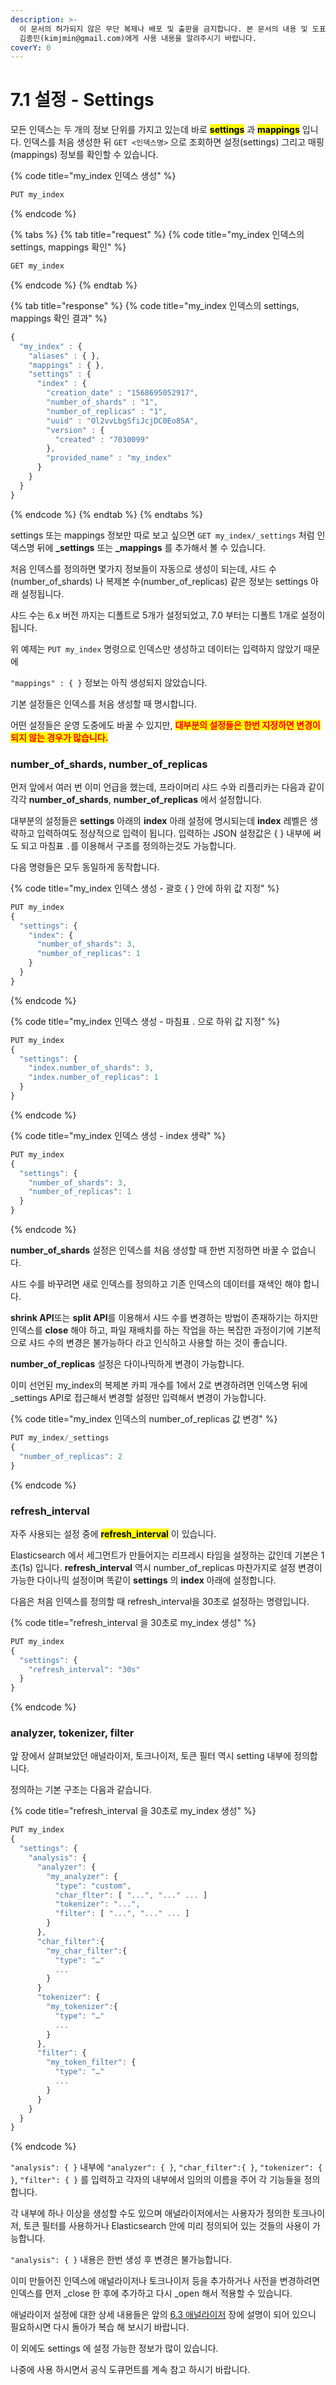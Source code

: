 ```yaml
---
description: >-
  이 문서의 허가되지 않은 무단 복제나 배포 및 출판을 금지합니다. 본 문서의 내용 및 도표 등을 인용하고자 하는 경우 출처를 명시하고
  김종민(kimjmin@gmail.com)에게 사용 내용을 알려주시기 바랍니다.
coverY: 0
---
```


# 7.1 설정 - Settings

모든 인덱스는 두 개의 정보 단위를 가지고 있는데 바로 <mark style="background-color:yellow;"></mark> <mark style="background-color:yellow;"></mark><mark style="background-color:yellow;">**settings**</mark> 과 <mark style="background-color:yellow;">**mappings**</mark> 입니다. 인덱스를 처음 생성한 뒤 `GET <인덱스명>` 으로 조회하면 설정(settings) 그리고 매핑(mappings) 정보를 확인할 수 있습니다.

{% code title="my_index 인덱스 생성" %}
```javascript
PUT my_index
```
{% endcode %}

{% tabs %}
{% tab title="request" %}
{% code title="my_index 인덱스의 settings, mappings 확인" %}
```javascript
GET my_index
```
{% endcode %}
{% endtab %}

{% tab title="response" %}
{% code title="my_index 인덱스의 settings, mappings 확인 결과" %}
```javascript
{
  "my_index" : {
    "aliases" : { },
    "mappings" : { },
    "settings" : {
      "index" : {
        "creation_date" : "1568695052917",
        "number_of_shards" : "1",
        "number_of_replicas" : "1",
        "uuid" : "Ol2vvLbgSfiJcjDC0Eo85A",
        "version" : {
          "created" : "7030099"
        },
        "provided_name" : "my_index"
      }
    }
  }
}
```
{% endcode %}
{% endtab %}
{% endtabs %}

settings 또는 mappings 정보만 따로 보고 싶으면 `GET my_index/_settings` 처럼 인덱스명 뒤에 **\_settings** 또는 **\_mappings** 를 추가해서 볼 수 있습니다.&#x20;

처음 인덱스를 정의하면 몇가지 정보들이 자동으로 생성이 되는데, 샤드 수(number\_of\_shards) 나 복제본 수(number\_of\_replicas) 같은 정보는 settings 아래 설정됩니다.&#x20;

샤드 수는 6.x 버전 까지는 디폴트로 5개가 설정되었고, 7.0 부터는 디폴트 1개로 설정이 됩니다.



위 예제는 `PUT my_index` 명령으로 인덱스만 생성하고 데이터는 입력하지 않았기 때문에

&#x20;`"mappings" : { }` 정보는 아직 생성되지 않았습니다.&#x20;

기본 설정들은 인덱스를 처음 생성할 때 명시합니다.&#x20;

어떤 설정들은 운영 도중에도 바꿀 수 있지만, <mark style="color:red;">**대부분의 설정들은 한번 지정하면 변경이 되지 않는 경우가 많습니다.**</mark>

### number\_of\_shards, number\_of\_replicas

먼저 앞에서 여러 번 이미 언급을 했는데, 프라이머리 샤드 수와 리플리카는 다음과 같이 각각 **number\_of\_shards**, **number\_of\_replicas** 에서 설정합니다.&#x20;

대부분의 설정들은 **settings** 아래의 **index** 아래 설정에 명시되는데 **index** 레벨은 생략하고 입력하여도 정상적으로 입력이 됩니다. 입력하는 JSON 설정값은 { } 내부에 써도 되고 마침표 `.`를 이용해서 구조를 정의하는것도 가능합니다.&#x20;

다음 명령들은 모두 동일하게 동작합니다.

{% code title="my_index 인덱스 생성 - 괄호 { } 안에 하위 값 지정" %}
```javascript
PUT my_index
{
  "settings": {
    "index": {
      "number_of_shards": 3,
      "number_of_replicas": 1
    }
  }
}
```
{% endcode %}

{% code title="my_index 인덱스 생성 - 마침표 . 으로 하위 값 지정" %}
```javascript
PUT my_index
{
  "settings": {
    "index.number_of_shards": 3,
    "index.number_of_replicas": 1
  }
}
```
{% endcode %}

{% code title="my_index 인덱스 생성 - index 생략" %}
```javascript
PUT my_index
{
  "settings": {
    "number_of_shards": 3,
    "number_of_replicas": 1
  }
}
```
{% endcode %}

**number\_of\_shards** 설정은 인덱스를 처음 생성할 때 한번 지정하면 바꿀 수 없습니다.&#x20;

샤드 수를 바꾸려면 새로 인덱스를 정의하고 기존 인덱스의 데이터를 재색인 해야 합니다.&#x20;

**shrink API**또는 **split API**를 이용해서 샤드 수를 변경하는 방법이 존재하기는 하지만 인덱스를 **close** 해야 하고, 파일 재배치를 하는 작업을 하는 복잡한 과정이기에 기본적으로 샤드 수의 변경은 불가능하다 라고 인식하고 사용할 하는 것이 좋습니다.

**number\_of\_replicas** 설정은 다이나믹하게 변경이 가능합니다.&#x20;

이미 선언된 my\_index의 복제본 카피 개수를 1에서 2로 변경하려면 인덱스명 뒤에 \_settings API로 접근해서 변경할 설정만 입력해서 변경이 가능합니다.

{% code title="my_index 인덱스의 number_of_replicas 값 변경" %}
```javascript
PUT my_index/_settings
{
  "number_of_replicas": 2
}
```
{% endcode %}

### refresh\_interval

자주 사용되는 설정 중에 <mark style="background-color:yellow;">**refresh\_interval**</mark> <mark style="background-color:yellow;"></mark><mark style="background-color:yellow;"></mark> 이 있습니다.&#x20;

Elasticsearch 에서 세그먼트가 만들어지는 리프레시 타임을 설정하는 값인데 기본은 1초(1s) 입니다. **refresh\_interval** 역시 number\_of\_replicas 마찬가지로 설정 변경이 가능한 다이나믹 설정이며 똑같이 **settings** 의 **index** 아래에 설정합니다.&#x20;

다음은 처음 인덱스를 정의할 때 refresh\_interval을 30초로 설정하는 명령입니다.

{% code title="refresh_interval 을 30초로 my_index 생성" %}
```javascript
PUT my_index
{
  "settings": {
    "refresh_interval": "30s"
  }
}
```
{% endcode %}

### analyzer, tokenizer, filter

앞 장에서 살펴보았던 애널라이저, 토크나이저, 토큰 필터 역시 setting 내부에 정의합니다.&#x20;

정의하는 기본 구조는 다음과 같습니다.

{% code title="refresh_interval 을 30초로 my_index 생성" %}
```javascript
PUT my_index
{
  "settings": {
    "analysis": {
      "analyzer": {
        "my_analyzer": {
          "type": "custom",
          "char_flter": [ "...", "..." ... ]
          "tokenizer": "...",
          "filter": [ "...", "..." ... ]
        }
      },
      "char_filter":{
        "my_char_filter":{
          "type": "…"
          ... 
        }
      }
      "tokenizer": {
        "my_tokenizer":{
          "type": "…"
          ...
        }
      },
      "filter": {
        "my_token_filter": {
          "type": "…"
          ...
        }
      }
    }
  }
}
```
{% endcode %}

`"analysis": { }` 내부에 `"analyzer": { }`, `"char_filter":{ }`, `"tokenizer": { }`, `"filter": { }` 를 입력하고 각자의 내부에서 임의의 이름을 주어 각 기능들을 정의합니다.&#x20;

각 내부에 하나 이상을 생성할 수도 있으며 애널라이저에서는 사용자가 정의한 토크나이저, 토큰 필터를 사용하거나 Elasticsearch 안에 미리 정의되어 있는 것들의 사용이 가능합니다.

`"analysis": { }` 내용은 한번 생성 후 변경은 불가능합니다.&#x20;

이미 만들어진 인덱스에 애널라이저나 토크나이저 등을 추가하거나 사전을 변경하려면 인덱스를 먼저 \_close 한 후에 추가하고 다시 \_open 해서 적용할 수 있습니다.&#x20;

애널라이저 설정에 대한 상세 내용들은 앞의 [6.3 애널라이저](../06-text-analysis/6.3-analyzer-1) 장에 설명이 되어 있으니 필요하시면 다시 돌아가 복습 해 보시기 바랍니다.

이 외에도 settings 에 설정 가능한 정보가 많이 있습니다.&#x20;

나중에 사용 하시면서 공식 도큐먼트를 계속 참고 하시기 바랍니다.
